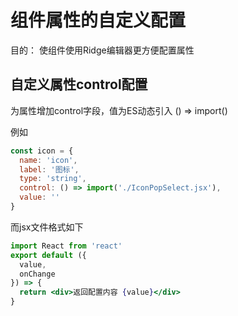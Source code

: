 # 组件属性的自定义配置

目的： 使组件使用Ridge编辑器更方便配置属性

## 自定义属性control配置

为属性增加control字段，值为ES动态引入 () => import()

例如 
```javascript
const icon = {
  name: 'icon',
  label: '图标',
  type: 'string',
  control: () => import('./IconPopSelect.jsx'),
  value: ''
}
```
而jsx文件格式如下

```jsx
import React from 'react'
export default ({
  value,
  onChange
}) => {
  return <div>返回配置内容 {value}</div>
}
```
